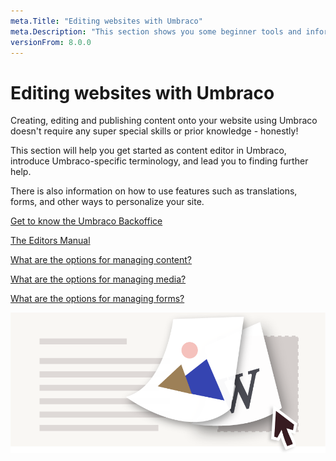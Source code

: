 ```yaml
---
meta.Title: "Editing websites with Umbraco"
meta.Description: "This section shows you some beginner tools and information to get you started with editor content in Umbraco."
versionFrom: 8.0.0
---
```


# Editing websites with Umbraco

Creating, editing and publishing content onto your website using Umbraco doesn't require any super special skills or prior knowledge - honestly!

This section will help you get started as content editor in Umbraco, introduce Umbraco-specific terminology, and lead you to finding further help.

There is also information on how to use features such as translations, forms, and other ways to personalize your site.

[Get to know the Umbraco Backoffice](../../Fundamentals/Backoffice/)

[The Editors Manual](../../Tutorials/Editors-Manual)

[What are the options for managing content?](../../Tutorials/Editors-Manual/Working-with-Content/)

[What are the options for managing media?](../../Tutorials/Editors-Manual/Media-Management/)

[What are the options for managing forms?](../../Add-ons/UmbracoForms/Editor/)

![Editing Umbraco](images/umbraco_8_2_A.png)
